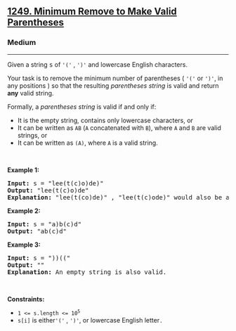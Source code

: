 <h2><a href="https://leetcode.com/problems/minimum-remove-to-make-valid-parentheses/">1249. Minimum Remove to Make Valid Parentheses</a></h2><h3>Medium</h3><hr><div style="user-select: auto;"><p style="user-select: auto;">Given a string <font face="monospace" style="user-select: auto;">s</font> of <code style="user-select: auto;">'('</code> , <code style="user-select: auto;">')'</code> and lowercase English characters.</p>

<p style="user-select: auto;">Your task is to remove the minimum number of parentheses ( <code style="user-select: auto;">'('</code> or <code style="user-select: auto;">')'</code>, in any positions ) so that the resulting <em style="user-select: auto;">parentheses string</em> is valid and return <strong style="user-select: auto;">any</strong> valid string.</p>

<p style="user-select: auto;">Formally, a <em style="user-select: auto;">parentheses string</em> is valid if and only if:</p>

<ul style="user-select: auto;">
	<li style="user-select: auto;">It is the empty string, contains only lowercase characters, or</li>
	<li style="user-select: auto;">It can be written as <code style="user-select: auto;">AB</code> (<code style="user-select: auto;">A</code> concatenated with <code style="user-select: auto;">B</code>), where <code style="user-select: auto;">A</code> and <code style="user-select: auto;">B</code> are valid strings, or</li>
	<li style="user-select: auto;">It can be written as <code style="user-select: auto;">(A)</code>, where <code style="user-select: auto;">A</code> is a valid string.</li>
</ul>

<p style="user-select: auto;">&nbsp;</p>
<p style="user-select: auto;"><strong style="user-select: auto;">Example 1:</strong></p>

<pre style="user-select: auto;"><strong style="user-select: auto;">Input:</strong> s = "lee(t(c)o)de)"
<strong style="user-select: auto;">Output:</strong> "lee(t(c)o)de"
<strong style="user-select: auto;">Explanation:</strong> "lee(t(co)de)" , "lee(t(c)ode)" would also be accepted.
</pre>

<p style="user-select: auto;"><strong style="user-select: auto;">Example 2:</strong></p>

<pre style="user-select: auto;"><strong style="user-select: auto;">Input:</strong> s = "a)b(c)d"
<strong style="user-select: auto;">Output:</strong> "ab(c)d"
</pre>

<p style="user-select: auto;"><strong style="user-select: auto;">Example 3:</strong></p>

<pre style="user-select: auto;"><strong style="user-select: auto;">Input:</strong> s = "))(("
<strong style="user-select: auto;">Output:</strong> ""
<strong style="user-select: auto;">Explanation:</strong> An empty string is also valid.
</pre>

<p style="user-select: auto;">&nbsp;</p>
<p style="user-select: auto;"><strong style="user-select: auto;">Constraints:</strong></p>

<ul style="user-select: auto;">
	<li style="user-select: auto;"><code style="user-select: auto;">1 &lt;= s.length &lt;= 10<sup style="user-select: auto;">5</sup></code></li>
	<li style="user-select: auto;"><code style="user-select: auto;">s[i]</code> is either<code style="user-select: auto;">'('</code> , <code style="user-select: auto;">')'</code>, or lowercase English letter<code style="user-select: auto;">.</code></li>
</ul>
</div>
